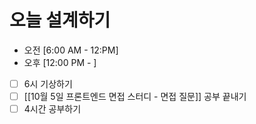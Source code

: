 # 오늘 설계하기
- 오전 [6:00 AM - 12:PM]
- 오후 [12:00 PM - ]
- [ ] 6시 기상하기
- [ ] [[10월 5일 프론트엔드 면접 스터디 - 면접 질문]] 공부 끝내기
- [ ] 4시간 공부하기